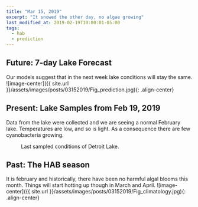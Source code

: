 ```yaml
---
title: "Mar 15, 2019"
excerpt: "It snowed the other day, no algae growing"
last_modified_at: 2019-02-19T10:00:01-05:00
tags: 
  - hab
  - prediction
---
```

## Future: 7-day Lake Forecast
Our models suggest that in the next week lake conditions will stay the same.
![image-center]({{ site.url }}/assets/images/posts/03152019/Fig_prediction.jpg){: .align-center}

## Present: Lake Samples from Feb 19, 2019
Data from the lake were collected and we are seeing a normal February lake. Temperatures are low, and so is light. As a consequence there are few cyanobacteria growing.
<figure style="width: 500px" class="align-center">
  <img src="{{ site.url }}/assets/images/posts/03152019/Fig_petal.jpg" alt="">
  <figcaption>Last sampled conditions of Detroit Lake.</figcaption>
</figure>

## Past: The HAB season
It is february and historically, there have been no harmful algal blooms this month. Things will start hotting up though in March and April.
![image-center]({{ site.url }}/assets/images/posts/03152019/Fig_climatology.jpg){: .align-center}


